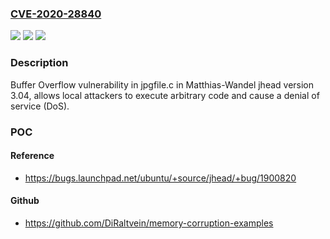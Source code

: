 ### [CVE-2020-28840](https://cve.mitre.org/cgi-bin/cvename.cgi?name=CVE-2020-28840)
![](https://img.shields.io/static/v1?label=Product&message=n%2Fa&color=blue)
![](https://img.shields.io/static/v1?label=Version&message=n%2Fa&color=blue)
![](https://img.shields.io/static/v1?label=Vulnerability&message=n%2Fa&color=brighgreen)

### Description

Buffer Overflow vulnerability in jpgfile.c in Matthias-Wandel jhead version 3.04, allows local attackers to execute arbitrary code and cause a denial of service (DoS).

### POC

#### Reference
- https://bugs.launchpad.net/ubuntu/+source/jhead/+bug/1900820

#### Github
- https://github.com/DiRaltvein/memory-corruption-examples

